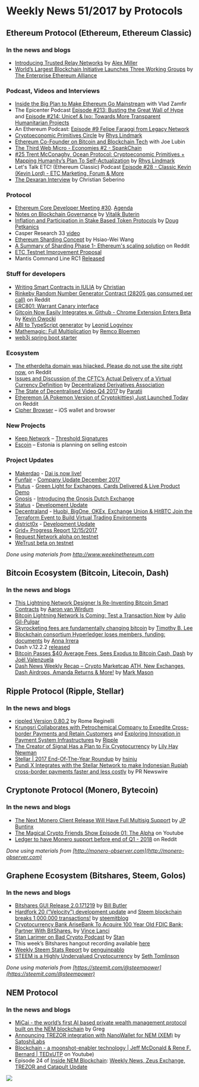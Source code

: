 # Weekly News 51/2017 by Protocols
## Ethereum Protocol (Ethereum, Ethereum Classic)
### In the news and blogs

* [Introducing Trusted Relay Networks](https://blog.gridplus.io/introducing-trusted-relay-networks-6c168f72a6f6) by [Alex Miller](https://blog.gridplus.io/@asmiller1989)
* [World’s Largest Blockchain Initiative Launches Three Working Groups](https://entethalliance.org/worlds-largest-blockchain-initiative-launches-three-working-groups/) by [The Enterprise Ethereum Alliance](https://entethalliance.org/)


### Podcast, Videos and Interviews
* [Inside the Big Plan to Make Ethereum Go Mainstream](https://www.bloomberg.com/news/audio/2017-12-18/inside-the-big-plan-to-make-ethereum-go-mainstream) with Vlad Zamfir   
* The Epicenter Podcast [Episode #213: Busting the Great Wall of Hype](https://epicenter.tv/episode/213/) and [Episode #214: Unicef & Ixo: Towards More Transparent Humanitarian Projects](https://epicenter.tv/episode/214/)
* An Ethereum Podcast: [Episode #9 Felipe Faraggi from Legacy Network](https://thebitcoinpodcast.com/an-ethereum-podcast-episode-9/)
* [Cryptoeconomic Primitives Circle](https://www.youtube.com/watch?v=Mxt-SdfXEKw) by [Rhys Lindmark](https://www.youtube.com/channel/UC5d2HmCVZ_12TRkyRp-I0Mw)
* [Ethereum Co-Founder on Bitcoin and Blockchain Tech](https://www.bloomberg.com/news/videos/2017-12-15/ethereum-co-founder-on-bitcoin-and-blockchain-tech-video) with Joe Lubin
* [The Third Web Micro - Economies #2 - SpankChain](https://www.thirdweb.net/news/2017/12/10/the-third-web-micro-economies-2-spankchain)
* [#25 Trent McConaghy, Ocean Protocol: Cryptoeconomic Primitives + Mapping Humanity’s Plan To Self-Actualization](https://medium.com/@RhysLindmark/25-trent-mcconaghy-ocean-protocol-cryptoeconomic-primitives-mapping-humanitys-plan-to-self-c8423a600da)
 by [Rhys Lindmark](https://medium.com/@RhysLindmark)
 * Let's Talk ETC! (Ethereum Classic) Podcast [Episode #28 - Classic Kevin (Kevin Lord) - ETC Marketing, Forum & More](https://itunes.apple.com/us/podcast/lets-talk-etc-ethereum-classic/id1320207640?mt=2#episodeGuid=http%3A%2F%2Fpodsync.net%2Fdownload%2FsG8MePZVV%2FafyxMM1zseQ.mp4)
 * [The Dexaran Interview](https://ethereumclassic.github.io/blog/2017-12-20-dexaran/) by Christian Seberino

### Protocol
* [Ethereum Core Developer Meeting #30](https://www.youtube.com/watch?v=naPA7tjrgsk). [Agenda](https://www.reddit.com/r/ethereum/comments/7khro1/notes_from_ethereum_core_devs_meeting_29_120117/)
* [Notes on Blockchain Governance](http://vitalik.ca/general/2017/12/17/voting.html) by [Vitalik Buterin](http://vitalik.ca/)
* [Inflation and Participation in Stake Based Token Protocols](https://medium.com/@petkanics/inflation-and-participation-in-stake-based-token-protocols-1593688612bf) by [Doug Petkanics](https://medium.com/@petkanics)
* Casper Research 33 [video](https://www.youtube.com/watch?v=1ueRyytJ6U0) 
* [Ethereum Sharding Concept](https://github.com/hwwhww/eth-research/blob/master/sharding/slides/Ethereum_Sharding_Concept_20171203_Shenzhen.pdf) by Hsiao-Wei Wang
* [A Summary of Sharding Phase 1- Ethereum's scaling solution](https://www.reddit.com/r/ethereum/comments/7k88do/a_summary_of_sharding_phase_1_ethereums_scaling/) on Reddit
* [ETC Testnet Improvement Proposal](https://forum.ethereumclassic.org/t/testnet-improvement-proposal/91)
* Mantis Command Line RC1 [Released](https://github.com/input-output-hk/mantis/releases/tag/v1.0-cli-rc1)

### Stuff for developers
* [Writing Smart Contracts in IULIA](https://medium.com/@chriseth/writing-smart-contracts-in-iulia-2a5ba737c7f1) by [Christian](https://medium.com/@chriseth)
* [Rinkeby Random Number Generator Contract (28205 gas consumed per call)](https://www.reddit.com/r/ethdev/comments/7ks4th/rinkeby_random_number_generator_contract_28205/) on Reddit
* [ERC801: Warrant Canary interface](https://github.com/ethereum/EIPs/pull/801)
* [Gitcoin Now Easily Integrates w. Github - Chrome Extension Enters Beta](https://medium.com/gitcoin/gitcoin-chrome-extension-enters-alpha-63f9bdf492e4) by [Kevin Owocki](https://medium.com/@owocki)
* [ABI to TypeScript generator](https://blog.0xproject.com/abi-to-typescript-generator-b0fb5cae9e29) by [Leonid Logvinov](https://blog.0xproject.com/@Logvinov)
* [Mathemagic: Full Multiplication](https://medium.com/wicketh/mathemagic-full-multiply-27650fec525d) by [Remco Bloemen](https://medium.com/@recmo)
* [web3j spring boot starter](https://github.com/web3j/web3j-spring-boot-starter/releases/tag/v1.5.0)

### Ecosystem
* [The etherdelta domain was hijacked. Please do not use the site right now.](https://www.reddit.com/r/ethereum/comments/7l49xd/the_etherdelta_domain_was_hijacked_please_do_not/) on Reddit
* [Issues and Discussion of the CFTC’s Actual Delivery of a Virtual Currency Definition](https://medium.com/@nfett/issues-and-discussion-of-the-cftcs-physical-delivery-of-a-virtual-currency-definition-92effcc209a1) by [Decentralized Derivatives Association](https://medium.com/@nfett)
* [The State of Decentralised Video Q4 2017](https://medium.com/paratii/the-state-of-decentralised-video-q4-2017-42663ff94b28) by [Paratii](https://medium.com/@Paratii)
* [Etheremon (A Pokemon Version of Cryptokitties) Just Launched Today ](https://www.reddit.com/r/ethereum/comments/7kz83v/etheremon_a_pokemon_version_of_cryptokitties_just/drijss9) on Reddit  
* [Cipher Browser](https://www.cipherbrowser.com/) –  iOS wallet and browser

### New Projects
* [Keep Network](https://keep.network/) –  [Threshold Signatures](https://blog.keep.network/threshold-signatures-ff2c2b98d9c7)
* [Escoin](https://medium.com/e-residency-blog/were-planning-to-launch-estcoin-and-that-s-only-the-start-310aba7f3790) – Estonia is planning on selling estcoin

### Project Updates
* [Makerdao](http://makerdao.com/) - [Dai is now live!](https://medium.com/@MakerDAO/dai-is-now-live-ad87e34fc826)
* [Funfair](https://funfair.io) - [Company Update December 2017](https://funfair.io/company-update-december-2017/)
* [Plutus](https://plutus.it/) - [Green Light for Exchanges, Cards Delivered & Live Product Demo](https://medium.com/@PlutusIT/green-light-for-exchanges-cards-delivered-live-product-demo-806a10353908)
* [Gnosis](https://gnosis.pm/) - [Introducing the Gnosis Dutch Exchange](https://blog.gnosis.pm/introducing-the-gnosis-dutch-exchange-53bd3d51f9b2)
* [Status](https://status.im/) - [Development Update](https://blog.status.im/status-development-update-for-the-15th-to-the-21st-of-december-1204cbd6688b)
* [Decentraland](https://decentraland.org/) - [Huobi, BigOne, OKEx, Exchange Union & HitBTC Join the Terraform Event to Build Virtual Trading Environments](https://blog.decentraland.org/huobi-bigone-okex-exchange-union-hitbtc-join-the-terraform-event-to-build-virtual-trading-f9299841d0e3)
* [district0x](https://district0x.io/) - [Development Update](https://blog.district0x.io/the-district-weekly-december-16th-2017-49ae153ba32d)
* [Grid+ Progress Report 12/15/2017](https://blog.gridplus.io/grid-progress-report-12-15-2017-fdb4e24ed2ed)
* [Request Network alpha on testnet](https://app.request.network/#/)
* [WeTrust beta on testnet](https://tlc-testnet.wetrust.io/)

*Done using materials from http://www.weekinethereum.com*

## Bitcoin Ecosystem (Bitcoin, Litecoin, Dash)
### In the news and blogs
* [This Lightning Network Designer Is Re-Inventing Bitcoin Smart Contracts](https://bitcoinmagazine.com/articles/lightning-network-designer-re-inventing-bitcoin-smart-contracts/) by [Aaron van Wirdum](https://bitcoinmagazine.com/authors/aaron-van-wirdum/)
* [Bitcoin Lightning Network Is Coming: Test a Transaction Now](https://bitcoinist.com/bitcoin-lightning-network-is-coming-test-a-transaction-now/) by [Julio Gil-Pulgar](https://bitcoinist.com/author/juliogp/)
* [Skyrocketing fees are fundamentally changing bitcoin](https://arstechnica.com/tech-policy/2017/12/bitcoin-fees-rising-high/) by [Timothy B. Lee](https://arstechnica.com/author/timlee/)
* [Blockchain consortium Hyperledger loses members, funding: documents](https://www.reuters.com/article/us-blockchain-consortium/blockchain-consortium-hyperledger-loses-members-funding-documents-idUSKBN1E92O4) by [Anna Irrera](https://www.reuters.com/journalists/anna-irrera)
* Dash v.12.2.2 [released](https://www.dash.org/forum/threads/version-12-2-release.17807/page-7#post-155111)
* [Bitcoin Passes $40 Average Fees, Sees Exodus to Bitcoin Cash, Dash](https://www.dashforcenews.com/bitcoin-passes-40-average-fees-sees-exodus-bitcoin-cash-dash/) by [Joël Valenzuela](https://www.dashforcenews.com/author/joelvalenzuela/)
* [Dash News Weekly Recap – Crypto Marketcap ATH, New Exchanges, Dash Airdrops, Amanda Returns & More!](https://www.dashforcenews.com/dash-news-weekly-recap-crypto-marketcap-ath-new-exchanges-dash-airdrops-amanda-returns/) by [Mark Mason](https://www.dashforcenews.com/author/markm/)


## Ripple Protocol (Ripple, Stellar)
### In the news and blogs
* [rippled Version 0.80.2](https://ripple.com/dev-blog/rippled-version-0-80-2) by Rome Reginelli
* [Krungsri Collaborates with Petrochemical Company to Expedite Cross-border Payments and Retain Customers](https://ripple.com/insights/thailands-fifth-largest-bank-krungsri-collaborates-petrochemical-company-expedite-cross-border-payments-retain-customers/) and [Exploring Innovation in Payment System Infrastructures](https://ripple.com/insights/exploring-innovation-payment-system-infrastructures/) by [Ripple](https://ripple.com)
* [The Creator of Signal Has a Plan to Fix Cryptocurrency](https://www.wired.com/story/mobilecoin-cryptocurrency/) by [Lily Hay Newman](https://www.wired.com/author/lily-hay-newman/)
* [Stellar | 2017 End-Of-The-Year Roundup](https://www.stellar.org/blog/stellar-2017-end-year-roundup/) by [hsinju](https://www.stellar.org/blog/author/hsinju/)
* [Pundi X Integrates with the Stellar Network to make Indonesian Rupiah cross-border payments faster and less costly](http://markets.businessinsider.com/news/stocks/Pundi-X-Integrates-with-the-Stellar-Network-to-make-Indonesian-Rupiah-cross-border-payments-faster-and-less-costly-1011748489) by PR Newswire

## Cryptonote Protocol (Monero, Bytecoin)
### In the news and blogs
* [The Next Monero Client Release Will Have Full Multisig Support](http://www.newsbtc.com/2017/12/18/next-monero-client-release-will-full-multisig-support/) by [JP Buntinx](http://www.newsbtc.com/author/jp-buntinx/)
* [The Magical Crypto Friends Show Episode 01: The Alpha](https://www.youtube.com/watch?v=JLkcLCgfgi4&feature=youtu.be) on Youtube
* [Ledger to have Monero support before end of Q1 - 2018](https://www.reddit.com/r/Monero/comments/7kwbf9/ledger_to_have_monero_support_before_end_of_q1/) on Reddit

*Done using materials from [http://monero-observer.com](http://monero-observer.com)* 

## Graphene Ecosystem (Bitshares, Steem, Golos)
### In the news and blogs

* [Bitshares GUI Release 2.0.171219](https://steemit.com/bitshares/@billbutler/bitshares-gui-release-2-0-171219) by [Bill Butler](https://steemit.com/@billbutler)
* [Hardfork 20 (“Velocity”) development update](https://steemit.com/steem/@steemitblog/hardfork-20-velocity-development-update) and [Steem blockchain breaks 1,000,000 transactions!](https://steemit.com/record/@steemitblog/steem-blockchain-breaks-1-000-000-transactions) by [steemitblog](https://steemit.com/@steemitblog)
* [Cryptocurrency Bank AriseBank To Acquire 100 Year Old FDIC Bank; Partner With BitShares.](http://www.zerohedge.com/news/2017-12-15/cryptocurrency-bank-arisebank-acquire-100-year-old-fdic-bank-partner-bitshares) by [Vince Lanci](http://www.zerohedge.com/users/vince-lanci)
* [Stan Larimer on Bad Crypto Podcast](https://steemit.com/bitshares/@stan/stan-larimer-on-bad-crypto-podcast) by [Stan](https://steemit.com/@stan)
* This week’s Bitshares hangout recording available [here](https://steemit.com/bitshares/@ash/recording-bitshares-hangout-51-2017-12-16-lottery-winner-next-hangout)
* [Weekly Steem Stats Report](https://steemit.com/steemit/@penguinpablo/weekly-steem-stats-report-monday-december-18-2017) by [penguinpablo](https://steemit.com/@penguinpablo)
* [STEEM is a Highly Undervalued Cryptocurrency](https://steemit.com/steemit/@sethlinson/steem-is-a-highly-undervalued-cryptocurrency) by [Seth Tomlinson](https://steemit.com/@sethlinson)

*Done using materials from [https://steemit.com/@steempower](https://steemit.com/@steempower)*

## NEM Protocol
### In the news and blogs
* [MiCai - the world’s first AI based private wealth management protocol built on the NEM blockchain](https://forum.nem.io/t/micai-the-world-s-first-ai-based-private-wealth-management-protocol-built-on-the-nem-blockchain/10698) by Greg
* [Announcing TREZOR integration with NanoWallet for NEM (XEM)](https://blog.trezor.io/announcement-trezor-integration-nanowallet-nem-xem-cryptocurrency-feature-803e7ffbf023) by [SatoshiLabs](https://blog.trezor.io/@satoshilabs)
* [Blockchain - a moonshot-enabler technology | Jeff McDonald & Rene F. Bernard | TEDxUTP](https://www.youtube.com/watch?v=pjvE3um_wj4&feature=youtu.be) on Youtube)
* Episode 24 of [Inside NEM Blockchain](https://www.youtube.com/channel/UCnsSiqyb0PuQkqT4v8Xjugw): [Weekly News, Zeus Exchange, TREZOR and Catapult Update](https://www.youtube.com/watch?v=mmaLUT4hXrw)

[![](https://steemitimages.com/DQmdkWT6cCPVYNzZASwHD3WZ5hKpHQv7927MvBt8wRYDDEC/image.png)](http://company.cyber.fund/#newsletter)
